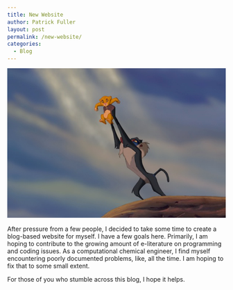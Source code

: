 ```yaml
---
title: New Website
author: Patrick Fuller
layout: post
permalink: /new-website/
categories:
  - Blog
---
```


![](/img/lion_king.png)

After pressure from a few people, I decided to take some time to create a blog-based
website for myself. I have a few goals here. Primarily, I am hoping to contribute
to the growing amount of e-literature on programming and coding issues. As a
computational chemical engineer, I find myself encountering poorly documented problems,
like, all the time. I am hoping to fix that to some small extent.

For those of you who stumble across this blog, I hope it helps.
